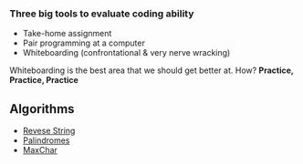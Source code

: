 ### Three big tools to evaluate coding ability

- Take-home assignment
- Pair programming at a computer
- Whiteboarding (confrontational & very nerve wracking)

Whiteboarding is the best area that we should get better at. How? **Practice, Practice, Practice**

## Algorithms

- [Revese String](./reversestring/index.js)
- [Palindromes](./palindrome/index.js)
- [MaxChar](./maxchar/index.js)
